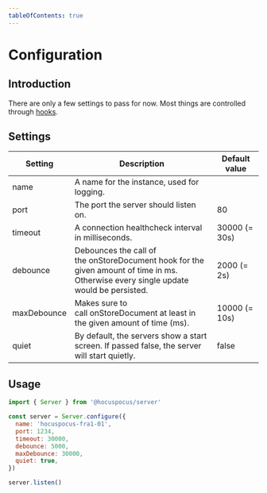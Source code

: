 ```yaml
---
tableOfContents: true
---
```


# Configuration

## Introduction
There are only a few settings to pass for now. Most things are controlled through [hooks](/server/hooks).

## Settings
| Setting | Description | Default value |
| --- | --- | --- |
| name | A name for the instance, used for logging. |  |
| port | The port the server should listen on. | 80 |
| timeout | A connection healthcheck interval in milliseconds. | 30000 (= 30s) |
| debounce | Debounces the call of the onStoreDocument hook for the given amount of time in ms. Otherwise every single update would be persisted. | 2000 (= 2s) |
| maxDebounce | Makes sure to call onStoreDocument at least in the given amount of time (ms). | 10000 (= 10s) |
| quiet | By default, the servers show a start screen. If passed false, the server will start quietly. | false |

## Usage
```js
import { Server } from '@hocuspocus/server'

const server = Server.configure({
  name: 'hocuspocus-fra1-01',
  port: 1234,
  timeout: 30000,
  debounce: 5000,
  maxDebounce: 30000,
  quiet: true,
})

server.listen()
```
